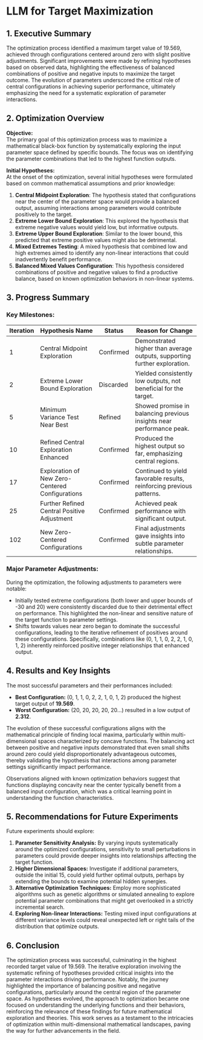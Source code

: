 # LLM for Target Maximization 

## 1. Executive Summary

The optimization process identified a maximum target value of 19.569, achieved through configurations centered around zero with slight positive adjustments. Significant improvements were made by refining hypotheses based on observed data, highlighting the effectiveness of balanced combinations of positive and negative inputs to maximize the target outcome. The evolution of parameters underscored the critical role of central configurations in achieving superior performance, ultimately emphasizing the need for a systematic exploration of parameter interactions.

## 2. Optimization Overview

**Objective:**  
The primary goal of this optimization process was to maximize a mathematical black-box function by systematically exploring the input parameter space defined by specific bounds. The focus was on identifying the parameter combinations that led to the highest function outputs.

**Initial Hypotheses:**  
At the onset of the optimization, several initial hypotheses were formulated based on common mathematical assumptions and prior knowledge:

1. **Central Midpoint Exploration**: The hypothesis stated that configurations near the center of the parameter space would provide a balanced output, assuming interactions among parameters would contribute positively to the target.
2. **Extreme Lower Bound Exploration**: This explored the hypothesis that extreme negative values would yield low, but informative outputs.
3. **Extreme Upper Bound Exploration**: Similar to the lower bound, this predicted that extreme positive values might also be detrimental.
4. **Mixed Extremes Testing**: A mixed hypothesis that combined low and high extremes aimed to identify any non-linear interactions that could inadvertently benefit performance.
5. **Balanced Mixed Values Configuration**: This hypothesis considered combinations of positive and negative values to find a productive balance, based on known optimization behaviors in non-linear systems.

## 3. Progress Summary

### Key Milestones:

| Iteration | Hypothesis Name                               | Status         | Reason for Change                                                     |
|-----------|-----------------------------------------------|----------------|----------------------------------------------------------------------|
| 1         | Central Midpoint Exploration                  | Confirmed      | Demonstrated higher than average outputs, supporting further exploration. |
| 2         | Extreme Lower Bound Exploration               | Discarded      | Yielded consistently low outputs, not beneficial for the target.         |
| 5         | Minimum Variance Test Near Best              | Refined        | Showed promise in balancing previous insights near performance peak.  |
| 10        | Refined Central Exploration Enhanced          | Confirmed      | Produced the highest output so far, emphasizing central regions.      |
| 17        | Exploration of New Zero-Centered Configurations| Confirmed      | Continued to yield favorable results, reinforcing previous patterns.  |
| 25        | Further Refined Central Positive Adjustment   | Confirmed      | Achieved peak performance with significant output.                   |
| 102       | New Zero-Centered Configurations              | Confirmed      | Final adjustments gave insights into subtle parameter relationships.   |

### Major Parameter Adjustments:

During the optimization, the following adjustments to parameters were notable:

- Initially tested extreme configurations (both lower and upper bounds of -30 and 20) were consistently discarded due to their detrimental effect on performance. This highlighted the non-linear and sensitive nature of the target function to parameter settings.
- Shifts towards values near zero began to dominate the successful configurations, leading to the iterative refinement of positives around these configurations. Specifically, combinations like (0, 1, 1, 0, 2, 2, 1, 0, 1, 2) inherently reinforced positive integer relationships that enhanced output.

## 4. Results and Key Insights

The most successful parameters and their performances included:

- **Best Configuration:** (0, 1, 1, 0, 2, 2, 1, 0, 1, 2) produced the highest target output of **19.569**.
- **Worst Configuration:** (20, 20, 20, 20, 20...) resulted in a low output of **2.312**.

The evolution of these successful configurations aligns with the mathematical principle of finding local maxima, particularly within multi-dimensional spaces characterized by concave functions. The balancing act between positive and negative inputs demonstrated that even small shifts around zero could yield disproportionately advantageous outcomes, thereby validating the hypothesis that interactions among parameter settings significantly impact performance.

Observations aligned with known optimization behaviors suggest that functions displaying concavity near the center typically benefit from a balanced input configuration, which was a critical learning point in understanding the function characteristics.

## 5. Recommendations for Future Experiments

Future experiments should explore:

1. **Parameter Sensitivity Analysis:** By varying inputs systematically around the optimized configurations, sensitivity to small perturbations in parameters could provide deeper insights into relationships affecting the target function.
2. **Higher Dimensional Spaces:** Investigate if additional parameters, outside the initial 15, could yield further optimal outputs, perhaps by extending the bounds to examine potential hidden synergies.
3. **Alternative Optimization Techniques:** Employ more sophisticated algorithms such as genetic algorithms or simulated annealing to explore potential parameter combinations that might get overlooked in a strictly incremental search.
4. **Exploring Non-linear Interactions:** Testing mixed input configurations at different variance levels could reveal unexpected left or right tails of the distribution that optimize outputs.

## 6. Conclusion

The optimization process was successful, culminating in the highest recorded target value of 19.569. The iterative exploration involving the systematic refining of hypotheses provided critical insights into the parameter interactions driving performance. Notably, the journey highlighted the importance of balancing positive and negative configurations, particularly around the central region of the parameter space. As hypotheses evolved, the approach to optimization became one focused on understanding the underlying functions and their behaviors, reinforcing the relevance of these findings for future mathematical exploration and theories. This work serves as a testament to the intricacies of optimization within multi-dimensional mathematical landscapes, paving the way for further advancements in the field.